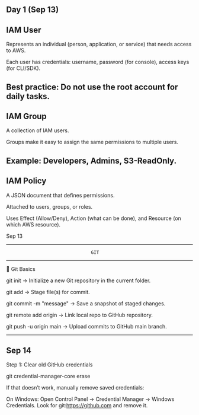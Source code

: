 Day 1 (Sep 13)
------------------
IAM User
------------------
Represents an individual (person, application, or service) that needs access to AWS.

Each user has credentials: username, password (for console), access keys (for CLI/SDK).

Best practice: Do not use the root account for daily tasks.
------------------
IAM Group
------------------
A collection of IAM users.

Groups make it easy to assign the same permissions to multiple users.

Example: Developers, Admins, S3-ReadOnly.
------------------
IAM Policy
------------------
A JSON document that defines permissions.

Attached to users, groups, or roles.

Uses Effect (Allow/Deny), Action (what can be done), and Resource (on which AWS resource).




Sep 13

--------------------------------------------------------------------------------------------
                                    GIT
--------------------------------------------------------------------------------------------

📘 Git Basics

git init → Initialize a new Git repository in the current folder.

git add <file> → Stage file(s) for commit.

git commit -m "message" → Save a snapshot of staged changes.

git remote add origin <url> → Link local repo to GitHub repository.

git push -u origin main → Upload commits to GitHub main branch.

-------------------------------------------------------------------------------------------
Sep 14
-------------------------------------------------------------------------------------------
Step 1: Clear old GitHub credentials

git credential-manager-core erase

If that doesn’t work, manually remove saved credentials:

On Windows: Open Control Panel → Credential Manager → Windows Credentials.
Look for git:https://github.com and remove it.